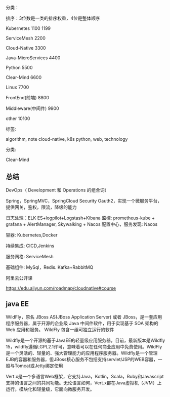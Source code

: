 分类：  

排序：3位数是一类的排序权重，4位是整体顺序

Kubernetes 1100  1199

ServiceMesh 2200

Cloud-Native 3300

Java-MicroServices 4400

Python 5500

Clear-Mind 6600

Linux 7700

FrontEnd(前端) 8800

Middleware(中间件) 9900

other 10100

标签:

algorithm, note
cloud-native, k8s
python, web, technology

分类:

Clear-Mind


## 总结

DevOps（ Development 和 Operations 的组合词）

Spring，SpringMVC，SpringCloud
Security Oauth2，实现一个微服务平台，提供网关，鉴权，限流，降级的能力

日志处理：ELK  ES+logpilot+Logstash+Kibana
监控: prometheus-kube + grafana + AlertManager, Skywalking + Nacos
配置中心，服务发现: Nacos

容器: Kubernetes,Docker

持续集成: CICD,Jenkins

服务网格: ServiceMesh

基础组件: MySql，Redis. Kafka+RabbitMQ


阿里云公开课

https://edu.aliyun.com/roadmap/cloudnative#course

## java EE

WildFly，原名 JBoss AS(JBoss Application Server) 或者 JBoss，是一套应用程序服务器，属于开源的企业级 Java 中间件软件，用于实现基于 SOA 架构的 Web 应用和服务。 WildFly 包含一组可独立运行的软件

Wildfly是一个开源的基于JavaEE的轻量级应用服务器，目前，最新版本是Wildfly 15，wildfly遵循LGPL2.1许可，意味着可以在任何商业应用中免费使用。WildFly是一个灵活的、轻量的、强大管理能力的应用程序服务器。Wildfly是一个管理EJB的容器和服务器，但JBoss核心服务不包括支持servlet/JSP的WEB容器，一般与Tomcat或Jetty绑定使用

Vert.x是一个多语言Web框架，它支持Java，Kotlin，Scala，Ruby和Javascript支持的语言之间的共同功能。无论语言如何，Vert.x都在Java虚拟机（JVM）上运行。模块化和轻量级，它面向微服务开发。